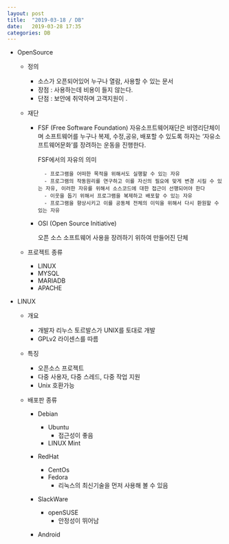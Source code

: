 ```yaml
---
layout: post
title:  "2019-03-18 / DB"
date:   2019-03-28 17:35
categories: DB
---
```


- 	OpenSource
	- 정의
		- 소스가 오픈되어있어 누구나 열람, 사용할 수 있는 문서
		- 장점 : 사용하는데 비용이 들지 않는다.
		- 단점 : 보안에 취약하며 고객지원이 .
	- 재단
		- FSF (Free Software Foundation) 
			자유소프트웨어재단은 비영리단체이며 소프트웨어를 누구나 복제, 수정,공유, 
            배포할 수 있도록 하자는 ‘자유소프트웨어문화’를 장려하는 운동을 진행한다.
            
            FSF에서의 자유의 의미

            	- 프로그램을 어떠한 목적을 위해서도 실행할 수 있는 자유
            	- 프로그램의 작동원리를 연구하고 이를 자신의 필요에 맞게 변경 시킬 수 있는 자유, 이러한 자유를 위해서 소스코드에 대한 접근이 선행되어야 한다
            	- 이웃을 돕기 위해서 프로그램을 복제하고 배포할 수 있는 자유
            	- 프로그램을 향상시키고 이를 공동체 전체의 이익을 위해서 다시 환원할 수 있는 자유
 
		- OSI (Open Source Initiative)

			오픈 소스 소프트웨어 사용을 장려하기 위하여 만들어진 단체
 

  	- 프로젝트 종류
  		- LINUX
  		- MYSQL
  		- MARIADB
  		- APACHE

-	LINUX
	- 개요
		- 개발자 리누스 토르발스가 UNIX를 토대로 개발
        - GPLv2 라이센스를 따름

    - 특징
    	- 오픈소스 프로젝트
    	- 다중 사용자, 다중 스레드, 다중 작업 지원
    	- Unix 호환가능

    - 배포판 종류
    	- Debian
    		- Ubuntu
    			- 접근성이 좋음
    		- LINUX Mint


    	- RedHat
    		- CentOs
    		- Fedora
    			- 리눅스의 최신기술을 먼저 사용해 볼 수 있음


    	- SlackWare
    		- openSUSE
    			- 안정성이 뛰어남


    	- Android
  	
